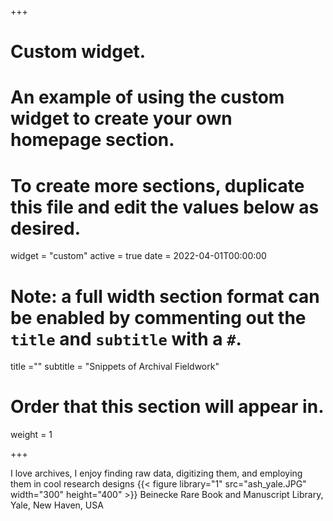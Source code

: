 +++
# Custom widget.
# An example of using the custom widget to create your own homepage section.
# To create more sections, duplicate this file and edit the values below as desired.
widget = "custom"
active = true
date = 2022-04-01T00:00:00

# Note: a full width section format can be enabled by commenting out the `title` and `subtitle` with a `#`.
title =""
subtitle = "Snippets of Archival Fieldwork"

# Order that this section will appear in.
weight = 1


+++

I love archives, I enjoy finding raw data, digitizing them, and employing them in cool research designs
{{< figure library="1" src="ash_yale.JPG" width="300" height="400" >}}
Beinecke Rare Book and Manuscript Library, Yale, New Haven, USA

